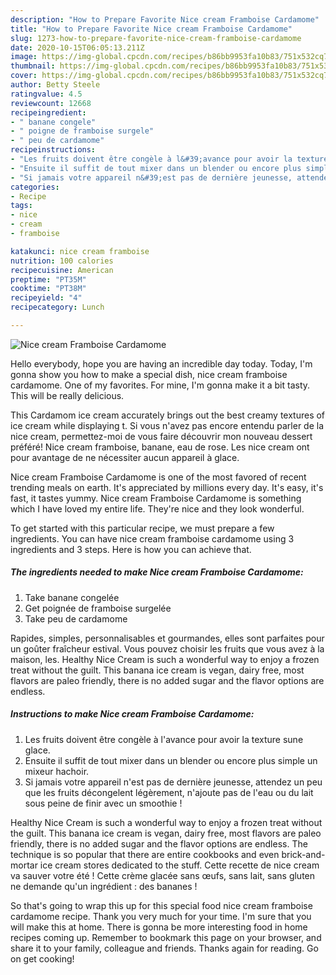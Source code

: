 ```yaml
---
description: "How to Prepare Favorite Nice cream Framboise Cardamome"
title: "How to Prepare Favorite Nice cream Framboise Cardamome"
slug: 1273-how-to-prepare-favorite-nice-cream-framboise-cardamome
date: 2020-10-15T06:05:13.211Z
image: https://img-global.cpcdn.com/recipes/b86bb9953fa10b83/751x532cq70/nice-cream-framboise-cardamome-photo-principale-de-la-recette.jpg
thumbnail: https://img-global.cpcdn.com/recipes/b86bb9953fa10b83/751x532cq70/nice-cream-framboise-cardamome-photo-principale-de-la-recette.jpg
cover: https://img-global.cpcdn.com/recipes/b86bb9953fa10b83/751x532cq70/nice-cream-framboise-cardamome-photo-principale-de-la-recette.jpg
author: Betty Steele
ratingvalue: 4.5
reviewcount: 12668
recipeingredient:
- " banane congele"
- " poigne de framboise surgele"
- " peu de cardamome"
recipeinstructions:
- "Les fruits doivent être congèle à l&#39;avance pour avoir la texture sune glace."
- "Ensuite il suffit de tout mixer dans un blender ou encore plus simple un mixeur hachoir."
- "Si jamais votre appareil n&#39;est pas de dernière jeunesse, attendez un peu que les fruits décongelent légèrement, n&#39;ajoute pas de l&#39;eau ou du lait sous peine de finir avec un smoothie !"
categories:
- Recipe
tags:
- nice
- cream
- framboise

katakunci: nice cream framboise 
nutrition: 100 calories
recipecuisine: American
preptime: "PT35M"
cooktime: "PT38M"
recipeyield: "4"
recipecategory: Lunch

---
```



![Nice cream Framboise Cardamome](https://img-global.cpcdn.com/recipes/b86bb9953fa10b83/751x532cq70/nice-cream-framboise-cardamome-photo-principale-de-la-recette.jpg)

Hello everybody, hope you are having an incredible day today. Today, I'm gonna show you how to make a special dish, nice cream framboise cardamome. One of my favorites. For mine, I'm gonna make it a bit tasty. This will be really delicious.

This Cardamom ice cream accurately brings out the best creamy textures of ice cream while displaying t. Si vous n&#39;avez pas encore entendu parler de la nice cream, permettez-moi de vous faire découvrir mon nouveau dessert préféré! Nice cream framboise, banane, eau de rose. Les nice cream ont pour avantage de ne nécessiter aucun appareil à glace.

Nice cream Framboise Cardamome is one of the most favored of recent trending meals on earth. It's appreciated by millions every day. It's easy, it's fast, it tastes yummy. Nice cream Framboise Cardamome is something which I have loved my entire life. They're nice and they look wonderful.


To get started with this particular recipe, we must prepare a few ingredients. You can have nice cream framboise cardamome using 3 ingredients and 3 steps. Here is how you can achieve that.

<!--inarticleads1-->

##### The ingredients needed to make Nice cream Framboise Cardamome:

1. Take  banane congelée
1. Get  poignée de framboise surgelée
1. Take  peu de cardamome


Rapides, simples, personnalisables et gourmandes, elles sont parfaites pour un goûter fraîcheur estival. Vous pouvez choisir les fruits que vous avez à la maison, les. Healthy Nice Cream is such a wonderful way to enjoy a frozen treat without the guilt. This banana ice cream is vegan, dairy free, most flavors are paleo friendly, there is no added sugar and the flavor options are endless. 

<!--inarticleads2-->

##### Instructions to make Nice cream Framboise Cardamome:

1. Les fruits doivent être congèle à l&#39;avance pour avoir la texture sune glace.
1. Ensuite il suffit de tout mixer dans un blender ou encore plus simple un mixeur hachoir.
1. Si jamais votre appareil n&#39;est pas de dernière jeunesse, attendez un peu que les fruits décongelent légèrement, n&#39;ajoute pas de l&#39;eau ou du lait sous peine de finir avec un smoothie !


Healthy Nice Cream is such a wonderful way to enjoy a frozen treat without the guilt. This banana ice cream is vegan, dairy free, most flavors are paleo friendly, there is no added sugar and the flavor options are endless. The technique is so popular that there are entire cookbooks and even brick-and-mortar ice cream stores dedicated to the stuff. Cette recette de nice cream va sauver votre été ! Cette crème glacée sans œufs, sans lait, sans gluten ne demande qu&#39;un ingrédient : des bananes ! 

So that's going to wrap this up for this special food nice cream framboise cardamome recipe. Thank you very much for your time. I'm sure that you will make this at home. There is gonna be more interesting food in home recipes coming up. Remember to bookmark this page on your browser, and share it to your family, colleague and friends. Thanks again for reading. Go on get cooking!
